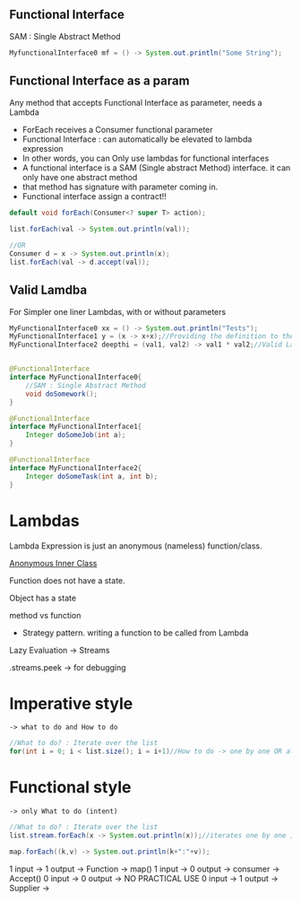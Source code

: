 ## Functional Interface

SAM : Single Abstract Method
```java
MyfunctionalInterface0 mf = () -> System.out.println("Some String");
```

## Functional Interface as a param
Any method that accepts Functional Interface as parameter, needs a Lambda

* ForEach receives a Consumer functional parameter
* Functional Interface : can automatically be elevated to lambda expression
* In other words, you can Only use lambdas for functional interfaces
* A functional interface is a SAM (Single abstract Method) interface. it can only have one abstract method
* that method has signature with parameter coming in.
* Functional interface assign a contract!!

```java
default void forEach(Consumer<? super T> action);
        
list.forEach(val -> System.out.println(val));

//OR
Consumer d = x -> System.out.println(x);
list.forEach(val -> d.accept(val));
```
## Valid Lamdba

For Simpler one liner Lambdas, with or without parameters
```java
MyFunctionalInterface0 xx = () -> System.out.println("Tests");
MyFunctionalInterface1 y = (x -> x+x);//Providing the definition to the abstract method
MyFunctionalInterface2 deepthi = (val1, val2) -> val1 * val2;//Valid Lambda as 2 arguments are expected


@FunctionalInterface
interface MyFunctionalInterface0{
    //SAM : Single Abstract Method
    void doSomework();
}

@FunctionalInterface
interface MyFunctionalInterface1{
    Integer doSomeJob(int a);
}

@FunctionalInterface
interface MyFunctionalInterface2{
    Integer doSomeTask(int a, int b);
}
```

# Lambdas

Lambda Expression is just an anonymous (nameless) function/class.

[Anonymous Inner Class](https://www.baeldung.com/java-anonymous-classes)

Function does not have a state.

Object has a state

method vs function

* Strategy pattern. writing a function to be called from Lambda

Lazy Evaluation -> Streams

.streams.peek -> for debugging


# Imperative style 
    -> what to do and How to do

```java
//What to do? : Iterate over the list
for(int i = 0; i < list.size(); i = i+1)//How to do -> one by one OR alternate elements
```

# Functional style 
    -> only What to do (intent)

```java
//What to do? : Iterate over the list
list.stream.forEach(x -> System.out.println(x));//iterates one by one ; Skipped how to do

map.forEach((k,v) -> System.out.println(k+":"+v));
```


1 input -> 1 output -> Function -> map()
1 input -> 0 output -> consumer -> Accept()
0 input -> 0 output -> NO PRACTICAL USE
0 input -> 1 output -> Supplier -> 

